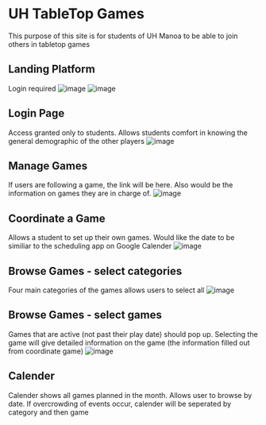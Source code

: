 # UH TableTop Games
This purpose of this site is for students of UH Manoa to be able to join others in tabletop games

## Landing Platform
Login required
![image](https://cloud.githubusercontent.com/assets/17040099/24214896/0526bccc-0edb-11e7-9813-a874a2da758d.png)
![image](https://cloud.githubusercontent.com/assets/17040099/24214955/401aecc2-0edb-11e7-87b9-d633ad610d30.png)

## Login Page
Access granted only to students. Allows students comfort in knowing the general demographic of the other players
![image](https://cloud.githubusercontent.com/assets/17040099/24215014/7f8513f6-0edb-11e7-9885-ae784b995aca.png)

## Manage Games
If users are following a game, the link will be here. Also would be the information on games they are in charge of.
![image](https://cloud.githubusercontent.com/assets/17040099/24226056/5495f69c-0f08-11e7-9989-e366ff088c8d.png)

## Coordinate a Game
Allows a student to set up their own games. Would like the date to be similiar to the scheduling app on Google Calender
![image](https://cloud.githubusercontent.com/assets/17040099/24228240/1dede488-0f17-11e7-80b6-c50428641ee7.png)

## Browse Games - select categories
Four main categories of the games allows users to select all
![image](https://cloud.githubusercontent.com/assets/17040099/24188752/b0379b86-0e86-11e7-97c6-a474ef6de772.png)

## Browse Games - select games
Games that are active (not past their play date) should pop up. Selecting the game will give detailed information on the game (the information filled out from coordinate game)
![image](https://cloud.githubusercontent.com/assets/17040099/24189659/f512a6bc-0e89-11e7-8a32-5bc1feabdf93.png)

## Calender
Calender shows all games planned in the month. Allows user to browse by date. If overcrowding of events occur, calender will be seperated by category and then game
